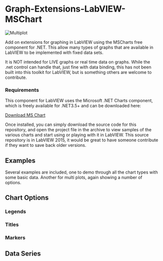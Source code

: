 # Graph-Extensions-LabVIEW-MSChart

![Multiplot](https://raw.githubusercontent.com/unipsycho/Graph-Extensions-LabVIEW-MSChart/master/documentation/images/MSChart-Overview.JPG)

Add on extensions for graphing in LabVIEW using the MSCharts free component for .NET.  This allow many types of graphs that are available in LabVIEW to be implemented with fixed data sets.

It is NOT intended for LIVE graphs or real time data on graphs.  While the .net control can handle that, just fine with data binding, this has not been built into this toolkit for LabVIEW, but is something others are welcome to contribute.

### Requirements
This component for LabVIEW uses the Microsoft .NET Charts component, which is freely available for .NET3.5+ and can be downloaded here:


[Download MS Chart](https://www.microsoft.com/en-ca/download/details.aspx?id=14422)

Once installed, you can simply download the source code for this repository, and open the project file in the archive to view samples of the various charts and start using or playing with it in LabVIEW.  This source repository is in LabVIEW 2015, it would be great to have someone contribute if they want to save back older versions.

## Examples
Several examples are included, one to demo through all the chart types with some basic data.  Another for multi plots, again showing a number of options.

## Chart Options

### Legends

### Titles

### Markers

## Data Series
